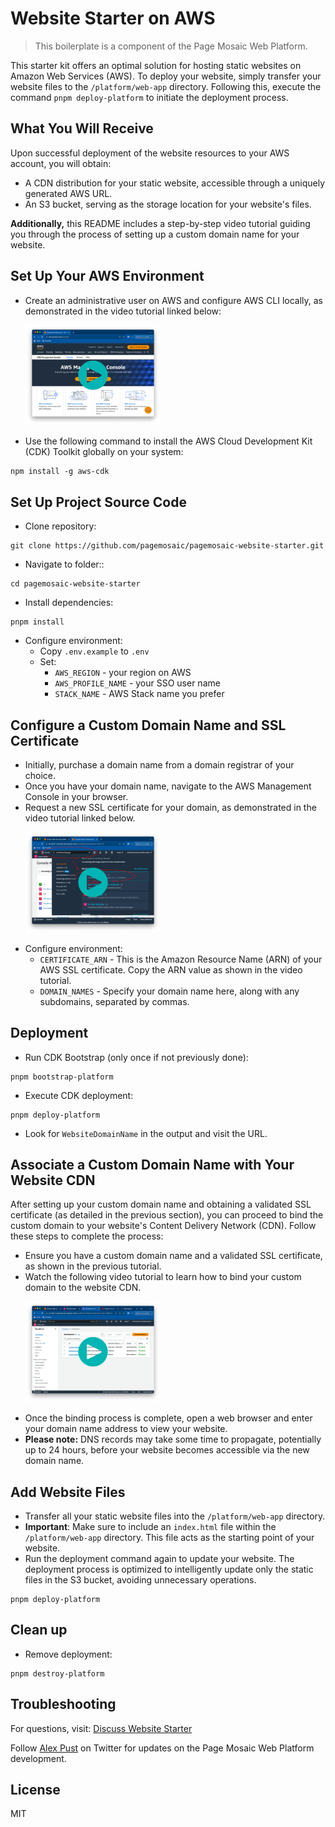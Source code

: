 # Website Starter on AWS

> This boilerplate is a component of the Page Mosaic Web Platform.

This starter kit offers an optimal solution for hosting static websites on Amazon Web Services (AWS). 
To deploy your website, simply transfer your website files to the `/platform/web-app` directory. 
Following this, execute the command `pnpm deploy-platform` to initiate the deployment process.

## What You Will Receive
Upon successful deployment of the website resources to your AWS account, you will obtain:
* A CDN distribution for your static website, accessible through a uniquely generated AWS URL.
* An S3 bucket, serving as the storage location for your website's files.

**Additionally,** this README includes a step-by-step video tutorial guiding you through the process of setting up a custom domain name for your website.

## Set Up Your AWS Environment
* Create an administrative user on AWS and configure AWS CLI locally, as demonstrated in the video tutorial linked below:
   <p>
      <a href="https://youtu.be/mXf6EvOvvKY" target="_blank">
   <img src="https://github.com/pagemosaic/.github/blob/main/images/website_starter_videos_covers/create_admin_on_aws.png" alt="SSL certificate issuing" width="45%"/>
      </a>
   </p>

* Use the following command to install the AWS Cloud Development Kit (CDK) Toolkit globally on your system:
```shell
npm install -g aws-cdk
```

## Set Up Project Source Code
* Clone repository:
```shell
git clone https://github.com/pagemosaic/pagemosaic-website-starter.git
```

* Navigate to folder::
```shell
cd pagemosaic-website-starter
```

* Install dependencies:
```shell
pnpm install
```

* Configure environment:
  * Copy `.env.example` to `.env`
  * Set:
    * `AWS_REGION` - your region on AWS
    * `AWS_PROFILE_NAME` - your SSO user name
    * `STACK_NAME` - AWS Stack name you prefer

## Configure a Custom Domain Name and SSL Certificate
* Initially, purchase a domain name from a domain registrar of your choice.
* Once you have your domain name, navigate to the AWS Management Console in your browser.
* Request a new SSL certificate for your domain, as demonstrated in the video tutorial linked below.
   <p>
      <a href="https://youtu.be/kiEkHLNfAGo" target="_blank">
   <img src="https://github.com/pagemosaic/.github/blob/main/images/website_starter_videos_covers/SSL_certificate_request.png" alt="SSL certificate issuing" width="45%"/>
      </a>
   </p>
* Configure environment:
  * `CERTIFICATE_ARN` - This is the Amazon Resource Name (ARN) of your AWS SSL certificate. Copy the ARN value as shown in the video tutorial.
  * `DOMAIN_NAMES` - Specify your domain name here, along with any subdomains, separated by commas.

## Deployment
* Run CDK Bootstrap (only once if not previously done):
```shell
pnpm bootstrap-platform
```
* Execute CDK deployment:
```shell
pnpm deploy-platform
```

* Look for `WebsiteDomainName` in the output and visit the URL.

## Associate a Custom Domain Name with Your Website CDN
After setting up your custom domain name and obtaining a validated SSL certificate (as detailed in the previous section), you can proceed to bind the custom domain to your website's Content Delivery Network (CDN). Follow these steps to complete the process:
* Ensure you have a custom domain name and a validated SSL certificate, as shown in the previous tutorial.
* Watch the following video tutorial to learn how to bind your custom domain to the website CDN. 
   <p>
      <a href="https://youtu.be/6TTTo1UME00" target="_blank">
   <img src="https://github.com/pagemosaic/.github/blob/main/images/website_starter_videos_covers/custom_domain_to_cdn.png" alt="Custom domain name for website CND" width="45%"/>
      </a>
   </p>
* Once the binding process is complete, open a web browser and enter your domain name address to view your website.
* **Please note:** DNS records may take some time to propagate, potentially up to 24 hours, before your website becomes accessible via the new domain name.

## Add Website Files
* Transfer all your static website files into the `/platform/web-app` directory.
* **Important**: Make sure to include an `index.html` file within the `/platform/web-app` directory. This file acts as the starting point of your website.
* Run the deployment command again to update your website. The deployment process is optimized to intelligently update only the static files in the S3 bucket, avoiding unnecessary operations.
```shell
pnpm deploy-platform
```

## Clean up

* Remove deployment:
```shell
pnpm destroy-platform
```

## Troubleshooting

For questions, visit: [Discuss Website Starter](https://github.com/orgs/pagemosaic/discussions/categories/website-starter)

Follow [Alex Pust](https://twitter.com/alex_pustovalov) on Twitter for updates on the Page Mosaic Web Platform development.

## License

MIT

